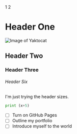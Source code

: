 1
2
# Header One
![Image of Yaktocat](https://octodex.github.com/images/yaktocat.png)

## Header Two

### Header Three

###### Header Six

I'm just trying the header sizes.

``` python
print (x+5)
```

- [ ] Turn on GitHub Pages
- [ ] Outline my portfolio
- [ ] Introduce myself to the world
